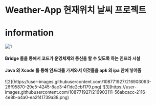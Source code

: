 # Weather-App 현재위치 날씨 프로젝트
# information
![1](https://user-images.githubusercontent.com/108771927/216902977-c9c5688c-7f7b-4b80-8b59-b2e115d6f286.png)
<h4>Bridge 들을 통해서 코드가 운영체제와 통신을 할 수 있도록 하는 인프라 시설</h4>
<h4>Java 와 Xcode 를 통해 인프라를 가져와서 이것들을 apk 와 ipa 안에 넣어줌</h4>
![2](https://user-images.githubusercontent.com/108771927/216903093-26f95870-29e5-4245-8ae3-4f1de2cbf179.png)
![3](https://user-images.githubusercontent.com/108771927/216903111-56abcacc-2116-4e8b-a4a0-ea2f41739a38.png)
